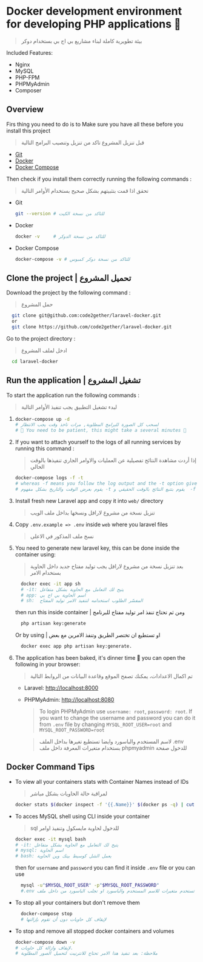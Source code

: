 # Docker development environment for developing PHP applications 🐳

> بيئة تطويرية كاملة لبناء مشاريع بي اج بي بستخدام دوكر

Included Features:

- Nginx
- MySQL
- PHP-FPM
- PHPMyAdmin
- Composer

## Overview

Firs thing you need to do is to Make sure you have all these before you install this project

> قبل تنزيل المشروع تاكد من تنزيل وتنصيب البرامج التالية

- [Git](https://git-scm.com/downloads)
- [Docker](https://docs.docker.com/engine/installation/)
- [Docker Compose](https://docs.docker.com/compose/install/)

Then check if you install them correctly running the following commands :

> تحقق اذا قمت بتثبيتهم بشكل صحيح بستخدام الأوامر التالية

- Git
  ```sh
  git --version # للتاكد من نسخة الكيت
  ```
- Docker
  ```sh
  docker -v     # للتاكد من نسخة الدوكر
  ```
- Docker Compose
  ```sh
  docker-compose -v # للتاكد من نسخة دوكر كمبوس
  ```

## Clone the project | تحميل المشروع

Download the project by the following command :

> حمل المشروع

```sh
  git clone git@github.com:code2gether/laravel-docker.git
  or
  git clone https://github.com/code2gether/laravel-docker.git
```

Go to the project directory :

> ادخل لملف المشروع

```sh
  cd laravel-docker
```

## Run the application | تشغيل المشروع

To start the application run the following commands :

> لبدء تشغيل التطبيق يجب تنفيذ الأوامر التالية

1.  ```sh
    docker-compose up -d
    # لسحب كل الصورة للبرامج المطلوبة, مرات تاخذ وقت يجب الانتظار
    # 🐢 You need to be patient, this might take a several minutes 🐢
    ```

2.  If you want to attach yourself to the logs of all running services by running this command :

    > إذا أردت مشاهدة النتائج تفصيلية عن العمليات والاوامر الجاري تنفيذها بالوقت الحالي

    ```sh
    docker-compose logs -f -t
    # whereas -f means you follow the log output and the -t option gives you nice timestamps
    # يقوم بعرض الوقت والتاريخ بشكل مفهوم -t يقوم بتتبع النتائج بالوقت الحقيقي و  -f بينما
    ```

3.  Install fresh new Laravel app and copy it into `web/` directory

    > تنزيل نسخة من مشروع لارافل ونسخها بداخل ملف الويب

4.  Copy `.env.example => .env` inside `web` where you laravel files

    > نسخ ملف المذكور في الاعلى

5.  You need to generate new laravel key, this can be done inside the container using:

    > بعد تنزيل نسخة من مشروع لارافل يجب توليد مفتاح جديد داخل الحاوية بستخدام الامر

    ```sh
      docker exec -it app sh
      # -it: يتيح لك التعامل مع الحاوية بشكل متفاعل  
      # app: اسم الحاوية بي اج بي
      # sh:  المفسّر الطلوب استخدامه لتنفيذ الامر توليد المفتاح
    ```

    then run this inside container | ومن ثم تحتاج تنفذ امر توليد مفتاح للبرنامج

    ```sh
      php artisan key:generate
    ```

    Or by using | او تستطيع ان تختصر الطريق وتنفذ الامرين مع بعض

    ```sh
      docker exec app php artisan key:generate.
    ```

6.  The application has been baked, it's dinner time 🍔 you can open the following in your browser:
    > تم اكمال الاعدادات، يمكنك تصفح الموقع وقاعدة البيانات من الروابط التالية

    - Laravel: [http://localhost:8000](http://localhost:8000/)
    - PHPMyAdmin: [http://localhost:8080](http://localhost:8080/)  
      > To login PHPMyAdmin use `username: root`, `password: root`. If you want to change the username and password you can do it from `.env` file by changing `MYSQL_ROOT_USER=root` and `MYSQL_ROOT_PASSWORD=root`
      
      > لاسم المستخدم والباسورد وايضا تستطيع تغيرها بداخل الملف .env بستخدام متغيرات المعرفة داخل ملف  phpmyadmin للدخول صفحة 
      


## Docker Command Tips

- To view all your containers stats with Container Names instead of IDs

  > لمراقبة حالة الحاويات بشكل مباشر

  ```sh
  docker stats $(docker inspect -f '{{.Name}}' $(docker ps -q) | cut -c 2-)
  ```

- To acces MySQL shell using CLI inside your container

  > sql للدخول لحاوية مايسكول وتنفيذ اوامر

  ```sh
  docker exec -it mysql bash
  # -it: يتيح لك التعامل مع الحاوية بشكل متفاعل  
  # mysql: اسم الحاوية  
  # bash: يعمل الشل كوسيط بينك وين الحاوية
  ```

  then for `username` and `password` you can find it inside `.env` file or you can use

  ```sh
    mysql -u"$MYSQL_ROOT_USER" -p"$MYSQL_ROOT_PASSWORD"
    #.env اما تستخدم متغيرات للاسم المستخدم والباسورد او تجلب الباسورد من داخل ملف
  ```

- To stop all your containers but don't remove them

  ```sh
    docker-compose stop
    # لإيقاف كل حاويات دون أن تقوم بإزالتها
  ```

- To stop and remove all stopped docker containers and volumes
  ```sh
  docker-compose down -v
  # لإيقاف وازالة كل حاويات.
  # ملاحظة: بعد تنفيذ هذا الامر تحتاج للانترنيت لتحميل الصور المطلوبة
  ```
